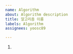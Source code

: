 ```yaml
---
name: Algorithm
about: Algorithm description
title: 알고리즘 이름
labels: Algorithm
assignees: yoosc89

---
```


1.
